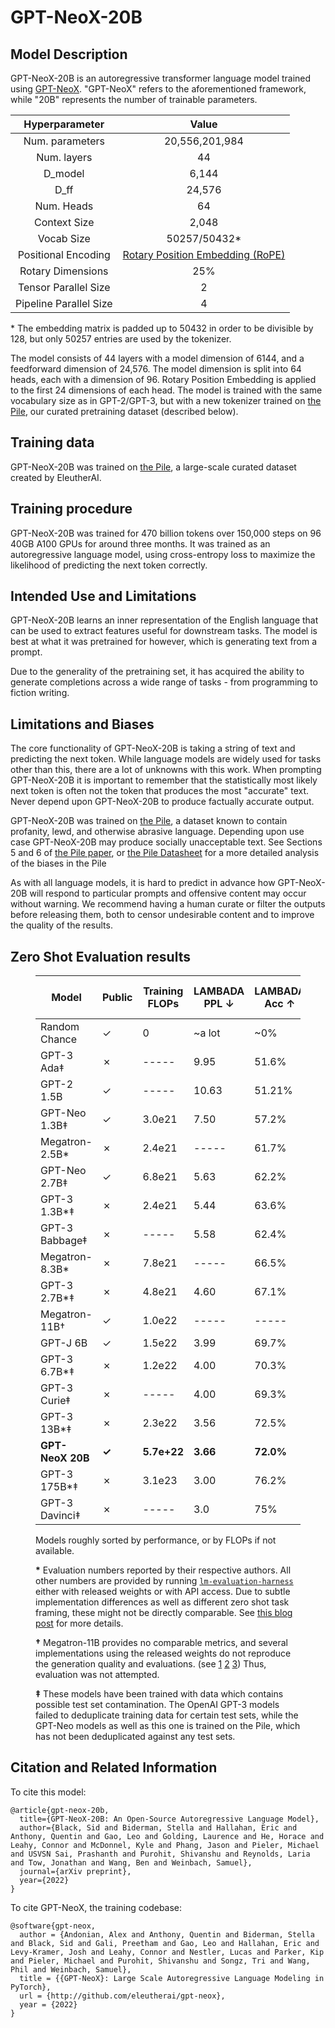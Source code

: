 # GPT-NeoX-20B

## Model Description

GPT-NeoX-20B is an autoregressive transformer language model trained using [GPT-NeoX](https://github.com/EleutherAI/gpt-neox). "GPT-NeoX" refers to the aforementioned framework, while "20B" represents the number of trainable parameters.

**Hyperparameter**|**Value**
:-----:|:-----:
Num. parameters|20,556,201,984
Num. layers|44
D\_model|6,144
D\_ff|24,576
Num. Heads|64
Context Size|2,048
Vocab Size|50257/50432*
Positional Encoding|[Rotary Position Embedding (RoPE)](https://arxiv.org/abs/2104.09864)
Rotary Dimensions|25%
Tensor Parallel Size|2
Pipeline Parallel Size|4

\* The embedding matrix is padded up to 50432 in order to be divisible by 128, but only 50257 entries are used by the tokenizer.

The model consists of 44 layers with a model dimension of 6144, and a feedforward dimension of 24,576. The model dimension is split into 64 heads, each with a dimension of 96. Rotary Position Embedding is applied to the first 24 dimensions of each head. The model is trained with the same vocabulary size as in GPT-2/GPT-3, but with a new tokenizer trained on [the Pile](https://pile.eleuther.ai/), our curated pretraining dataset (described below).


## Training data

GPT-NeoX-20B was trained on [the Pile](https://pile.eleuther.ai/), a large-scale curated dataset created by EleutherAI.

## Training procedure

GPT-NeoX-20B was trained for 470 billion tokens over 150,000 steps on 96 40GB A100 GPUs for around three months. It was trained as an autoregressive language model, using cross-entropy loss to maximize the likelihood of predicting the next token correctly.

## Intended Use and Limitations

GPT-NeoX-20B learns an inner representation of the English language that can be used to extract features useful for downstream tasks. The model is best at what it was pretrained for however, which is generating text from a prompt.

Due to the generality of the pretraining set, it has acquired the ability to generate completions across a wide range of tasks - from programming to fiction writing.

## Limitations and Biases

The core functionality of GPT-NeoX-20B is taking a string of text and predicting the next token. While language models are widely used for tasks other than this, there are a lot of unknowns with this work. When prompting GPT-NeoX-20B it is important to remember that the statistically most likely next token is often not the token that produces the most "accurate" text. Never depend upon GPT-NeoX-20B to produce factually accurate output.

GPT-NeoX-20B was trained on [the Pile](https://pile.eleuther.ai/), a dataset known to contain profanity, lewd, and otherwise abrasive language. Depending upon use case GPT-NeoX-20B may produce socially unacceptable text. See Sections 5 and 6 of [the Pile paper](https://arxiv.org/abs/2101.00027), or [the Pile Datasheet](https://arxiv.org/abs/2201.07311) for a more detailed analysis of the biases in the Pile

As with all language models, it is hard to predict in advance how GPT-NeoX-20B will respond to particular prompts and offensive content may occur without warning. We recommend having a human curate or filter the outputs before releasing them, both to censor undesirable content and to improve the quality of the results.
## Zero Shot Evaluation results

<figure>

| Model            | Public | Training FLOPs | LAMBADA PPL ↓ | LAMBADA Acc ↑ | Winogrande ↑ | Hellaswag ↑ | PIQA ↑    | SciQ      | Hendrycks Humanities | Hendrycks Math | Hendrycks STEM | Hendrycks Social Science | Hendrycks Other | Dataset Size (GB) |
|------------------|--------|----------------|---------------|---------------|--------------|-------------|-----------|-----------|----------------------|----------------|----------------|--------------------------|-----------------|-------------------|
| Random Chance    | ✓      | 0              | ~a lot        | ~0%           | 50%          | 25%         | 25%       | 25%       | 25%                  | 0%             | 25%            | 25%                      | 25%             | 0                 |
| GPT-3 Ada‡       | ✗      | -----          | 9.95          | 51.6%         | 52.9%        | 43.4%       | 70.5%     | 84.3%     | 25.2%                | 0.32%          | 24.2%          | 26.3%                    | 26.4%           | -----             |
| GPT-2 1.5B       | ✓      | -----          | 10.63         | 51.21%        | 59.4%        | 50.9%       | 70.8%     | -----     | -----                | -----          | -----          | -----                    | -----           | 40                |
| GPT-Neo 1.3B‡    | ✓      | 3.0e21         | 7.50          | 57.2%         | 55.0%        | 48.9%       | 71.1%     | -----     | -----                | -----          | -----          | -----                    | -----           | 825               |
| Megatron-2.5B*   | ✗      | 2.4e21         | -----         | 61.7%         | -----        | -----       | -----     | -----     | -----                | -----          | -----          | -----                    | -----           | 174               |
| GPT-Neo 2.7B‡    | ✓      | 6.8e21         | 5.63          | 62.2%         | 56.5%        | 55.8%       | 73.0%     | -----     | -----                | -----          | -----          | -----                    | -----           | 825               |
| GPT-3 1.3B*‡     | ✗      | 2.4e21         | 5.44          | 63.6%         | 58.7%        | 54.7%       | 75.1%     | -----     | -----                | -----          | -----          | -----                    | -----           | ~800              |
| GPT-3 Babbage‡   | ✗      | -----          | 5.58          | 62.4%         | 59.0%        | 54.5%       | 75.5%     | 86.6%     | 26.5%                | 0.38%          | 25.8%          | 26.1%                    | 26.8%           | -----             |
| Megatron-8.3B*   | ✗      | 7.8e21         | -----         | 66.5%         | -----        | -----       | -----     | -----     | -----                | -----          | -----          | -----                    | -----           | 174               |
| GPT-3 2.7B*‡     | ✗      | 4.8e21         | 4.60          | 67.1%         | 62.3%        | 62.8%       | 75.6%     | -----     | -----                | -----          | -----          | -----                    | -----           | ~800              |
| Megatron-11B†    | ✓      | 1.0e22         | -----         | -----         | -----        | -----       | -----     | -----     | -----                | -----          | -----          | -----                    | -----           | 161               |
| GPT-J 6B         | ✓      | 1.5e22         | 3.99          | 69.7%         | 65.3%        | 66.1%       | 76.5%     |   91.5%        | 26.8%                | 0.84%          | 25.6%          | 28.4%                    | 28.1%           | 825               |
| GPT-3 6.7B*‡     | ✗      | 1.2e22         | 4.00          | 70.3%         | 64.5%        | 67.4%       | 78.0%     | -----     | -----                | -----          | -----          | -----                    | -----           | ~800              |
| GPT-3 Curie‡     | ✗      | -----          | 4.00          | 69.3%         | 65.6%        | 68.5%       | 77.9%     | 91.8%     | 26.0%                | 0.42%          | 24.1%          | 27.7%                    | 28.2%           | -----             |
| GPT-3 13B*‡      | ✗      | 2.3e22         | 3.56          | 72.5%         | 67.9%        | 70.9%       | 78.5%     | -----     | -----                | -----          | -----          | -----                    | -----           | ~800              |
| **GPT-NeoX 20B** | **✓**  | **5.7e+22**    | **3.66**      | **72.0%**     | **66.2%**    | **71.3%**   | **78.6%** | **92.8%** | **27.1%**            | **1.1%**       | **27.8%**      | **29.8%**                | **29.6%**       | **825**           |
| GPT-3 175B*‡     | ✗      | 3.1e23         | 3.00          | 76.2%         | 70.2%        | 78.9%       | 81.0%     | -----     | -----                | -----          | -----          | -----                    | -----           | ~800              |
| GPT-3 Davinci‡   | ✗      | -----          | 3.0           | 75%           | 72%          | 78%         | 80%       | 95.0%     | 29.18%               | 0.72%          | 29.1%          | 34.7%                    | 37.8%           | -----             |
<figcaption><p>Models roughly sorted by performance, or by FLOPs if not available.</p>

<p><strong>&ast;</strong> Evaluation numbers reported by their respective authors. All other numbers are provided by
running <a href="https://github.com/EleutherAI/lm-evaluation-harness/"><code>lm-evaluation-harness</code></a> either with released
weights or with API access. Due to subtle implementation differences as well as different zero shot task framing, these
might not be directly comparable. See <a href="https://blog.eleuther.ai/gpt3-model-sizes/">this blog post</a> for more
details.</p>

<p><strong>†</strong> Megatron-11B provides no comparable metrics, and several implementations using the released weights do not
reproduce the generation quality and evaluations. (see <a href="https://github.com/huggingface/transformers/pull/10301">1</a>
<a href="https://github.com/pytorch/fairseq/issues/2358">2</a> <a href="https://github.com/pytorch/fairseq/issues/2719">3</a>)
Thus, evaluation was not attempted.</p>

<p><strong>‡</strong> These models have been trained with data which contains possible test set contamination. The OpenAI GPT-3 models
failed to deduplicate training data for certain test sets, while the GPT-Neo models as well as this one is
trained on the Pile, which has not been deduplicated against any test sets.</p></figcaption></figure>

## Citation and Related Information

To cite this model:
```
@article{gpt-neox-20b,
  title={GPT-NeoX-20B: An Open-Source Autoregressive Language Model},
  author={Black, Sid and Biderman, Stella and Hallahan, Eric and Anthony, Quentin and Gao, Leo and Golding, Laurence and He, Horace and Leahy, Connor and McDonnel, Kyle and Phang, Jason and Pieler, Michael and USVSN Sai, Prashanth and Purohit, Shivanshu and Reynolds, Laria and Tow, Jonathan and Wang, Ben and Weinbach, Samuel},
  journal={arXiv preprint},
  year={2022}
}
```

To cite GPT-NeoX, the training codebase:
```
@software{gpt-neox,
  author = {Andonian, Alex and Anthony, Quentin and Biderman, Stella and Black, Sid and Gali, Preetham and Gao, Leo and Hallahan, Eric and Levy-Kramer, Josh and Leahy, Connor and Nestler, Lucas and Parker, Kip and Pieler, Michael and Purohit, Shivanshu and Songz, Tri and Wang, Phil and Weinbach, Samuel},
  title = {{GPT-NeoX}: Large Scale Autoregressive Language Modeling in PyTorch},
  url = {http://github.com/eleutherai/gpt-neox},
  year = {2022}
}
```